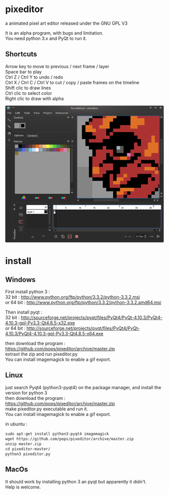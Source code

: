 pixeditor
=========

a animated pixel art editor released under the GNU GPL V3

It is an alpha program, with bugs and limitation.  
You need python 3.x and PyQt to run it.

Shortcuts
------
Arrow key to move to previous / next frame / layer  
Space bar to play  
Ctrl Z / Ctrl Y to undo / redo  
Ctrl X / Ctrl C / Ctrl V to cut / copy / paste frames on the timeline  
Shift clic to draw lines  
Ctrl clic to select color  
Right clic to draw with alpha  

![alt screenshot](screenshot.png "screenshot")


install
======

Windows
------
First install python 3 :  
32 bit : http://www.python.org/ftp/python/3.3.2/python-3.3.2.msi  
or 64 bit : http://www.python.org/ftp/python/3.3.2/python-3.3.2.amd64.msi

Then install pyqt :  
32 bit : http://sourceforge.net/projects/pyqt/files/PyQt4/PyQt-4.10.3/PyQt4-4.10.3-gpl-Py3.3-Qt4.8.5-x32.exe  
or 64 bit : http://sourceforge.net/projects/pyqt/files/PyQt4/PyQt-4.10.3/PyQt4-4.10.3-gpl-Py3.3-Qt4.8.5-x64.exe

then download the program : https://github.com/pops/pixeditor/archive/master.zip  
extraxt the zip and run pixeditor.py  
You can install imagemagick to enable a gif export.  


Linux
----
just search Pyqt4 (python3-pyqt4) on the package manager, and install the version for python 3  
then download the program : https://github.com/pops/pixeditor/archive/master.zip  
make pixeditor.py executable and run it.  
You can install imagemagick to enable a gif export.  

in ubuntu : 

    sudo apt-get install python3-pyqt4 imagemagick  
    wget https://github.com/pops/pixeditor/archive/master.zip  
    unzip master.zip  
    cd pixeditor-master/  
    python3 pixeditor.py  


MacOs
----
It should work by installing python 3 an pyqt but apparently it didn't.  
Help is welcome.

